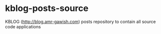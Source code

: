 kblog-posts-source
==================

KBLOG (http://blog.amr-gawish.com) posts repository to contain all source code applications
